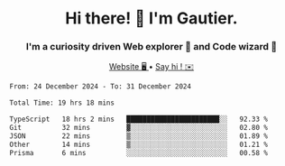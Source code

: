 <h1 align="center">Hi there! 👋 I'm Gautier.</h1>
<h3 align="center">I'm a curiosity driven Web explorer 🚀 and Code wizard 🧙</h3>

<p align="center">
  <a href="https://xisabla.github.io/">Website 🖥️ </a> •
  <a href="mailto:xisabla.dev@gmail.com">Say hi ! ✉️</a>
</p>

<!--START_SECTION:waka-->

```txt
From: 24 December 2024 - To: 31 December 2024

Total Time: 19 hrs 18 mins

TypeScript   18 hrs 2 mins   ███████████████████████░░   92.33 %
Git          32 mins         ▓░░░░░░░░░░░░░░░░░░░░░░░░   02.80 %
JSON         22 mins         ▒░░░░░░░░░░░░░░░░░░░░░░░░   01.89 %
Other        14 mins         ▒░░░░░░░░░░░░░░░░░░░░░░░░   01.21 %
Prisma       6 mins          ░░░░░░░░░░░░░░░░░░░░░░░░░   00.58 %
```

<!--END_SECTION:waka-->
